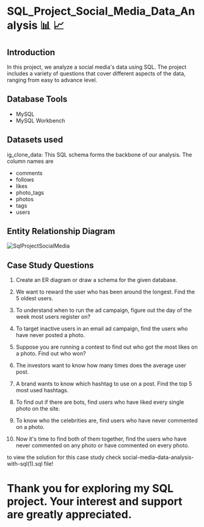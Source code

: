 # SQL_Project_Social_Media_Data_Analysis 📊 📈

## Introduction

In this project, we analyze a social media's data using SQL. The project includes a variety of questions that cover different aspects of the data, ranging from easy to advance level.

## Database Tools
* MySQL
* MySQL Workbench

## Datasets used

ig_clone_data: This SQL schema forms the backbone of our analysis. The column names are

* comments
* follows
* likes
* photo_tags
* photos
* tags
* users

## Entity Relationship Diagram

![SqlProjectSocialMedia](https://user-images.githubusercontent.com/97950473/270117074-2462f67e-106b-4bba-a847-e5775b79eeae.png)


## Case Study Questions

1. Create an ER diagram or draw a schema for the given database.

2. We want to reward the user who has been around the longest. Find the 5 oldest users.

3. To understand when to run the ad campaign, figure out the day of the week most users register on?

4. To target inactive users in an email ad campaign, find the users who have never posted a photo.

5. Suppose you are running a contest to find out who got the most likes on a photo. Find out who won?

6. The investors want to know how many times does the average user post.

7. A brand wants to know which hashtag to use on a post. Find the top 5 most used hashtags.

8. To find out if there are bots, find users who have liked every single photo on the site.

9. To know who the celebrities are, find users who have never commented on a photo.

10. Now it's time to find both of them together, find the users who have never commented on any photo or have commented on every photo.

to view the solution for this case study check social-media-data-analysis-with-sql(1).sql file!

# Thank you for exploring my SQL project. Your interest and support are greatly appreciated.
